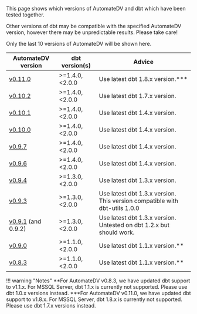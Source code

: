 This page shows which versions of AutomateDV and dbt which have been tested together. 

Other versions of dbt may be compatible with the specified AutomateDV version, however there may be unpredictable results. Please take care!

Only the last 10 versions of AutomateDV will be shown here. 

| AutomateDV version                                                           | dbt version(s)  | Advice                                                                     | 
|------------------------------------------------------------------------------|-----------------|----------------------------------------------------------------------------|
| [v0.11.0](https://hub.getdbt.com/datavault-uk/automate_dv/v0.11.0/)          | >=1.4.0, <2.0.0 | Use latest dbt 1.8.x version.***                                           |
| [v0.10.2](https://hub.getdbt.com/datavault-uk/automate_dv/0.10.2/)           | >=1.4.0, <2.0.0 | Use latest dbt 1.7.x version.                                              |
| [v0.10.1](https://hub.getdbt.com/datavault-uk/automate_dv/0.10.1/)           | >=1.4.0, <2.0.0 | Use latest dbt 1.4.x version.                                              |
| [v0.10.0](https://hub.getdbt.com/datavault-uk/automate_dv/0.10.0/)           | >=1.4.0, <2.0.0 | Use latest dbt 1.4.x version.                                              |
| [v0.9.7](https://hub.getdbt.com/datavault-uk/automate_dv/0.9.7/)             | >=1.4.0, <2.0.0 | Use latest dbt 1.4.x version.                                              |
| [v0.9.6](https://hub.getdbt.com/datavault-uk/automate_dv/0.9.6/)             | >=1.4.0, <2.0.0 | Use latest dbt 1.4.x version.                                              |
| [v0.9.4](https://hub.getdbt.com/datavault-uk/automate_dv/0.9.4/)             | >=1.3.0, <2.0.0 | Use latest dbt 1.3.x version.                                              |
| [v0.9.3](https://hub.getdbt.com/datavault-uk/automate_dv/0.9.3/)             | >=1.3.0, <2.0.0 | Use latest dbt 1.3.x version. This version compatible with dbt-utils 1.0.0 |
| [v0.9.1](https://hub.getdbt.com/datavault-uk/automate_dv/0.9.1/) (and 0.9.2) | >=1.3.0, <2.0.0 | Use latest dbt 1.3.x version. Untested on dbt 1.2.x but should work.       |
| [v0.9.0](https://hub.getdbt.com/datavault-uk/automate_dv/0.9.0/)             | >=1.1.0, <2.0.0 | Use latest dbt 1.1.x version.**                                            |
| [v0.8.3](https://hub.getdbt.com/datavault-uk/automate_dv/0.8.3/)             | >=1.1.0, <2.0.0 | Use latest dbt 1.1.x version.**                                            |

!!! warning "Notes"
    **For AutomateDV v0.8.3, we have updated dbt support to v1.1.x. For MSSQL Server, dbt 1.1.x is currently not supported.
    Please use dbt 1.0.x versions instead.
    ***For AutomateDV v0.11.0, we have updated dbt support to v1.8.x. For MSSQL Server, dbt 1.8.x is currently not supported.
    Please use dbt 1.7.x versions instead.